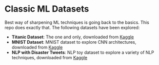 # Classic ML Datasets
Best way of sharpening ML techniques is going back to the basics. This repo does exactly that. 
The following datasets have been explored:
- **Titanic Dataset**: The one and only, downloaded from [Kaggle](https://www.kaggle.com/competitions/titanic)
- **MNIST Dataset**: MNIST dataset to explore CNN architectures, downloaded from [Kaggle](https://www.kaggle.com/c/digit-recognizer)
- **NLP with Disaster Tweets**: NLP toy dataset to explore a variety of NLP techniques, downloaded from [Kaggle](https://www.kaggle.com/competitions/nlp-getting-started/overview)
